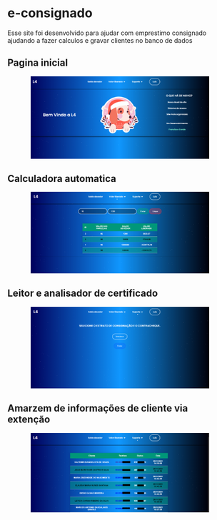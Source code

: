 # e-consignado
Esse site foi desenvolvido para ajudar com emprestimo consignado ajudando a fazer calculos e gravar clientes no banco de dados

## Pagina inicial
<p align="center"><img src="https://github.com/HelioConde/e-consignado/blob/main/img/index.png" width="400"></p>

## Calculadora automatica
<p align="center"><img src="https://github.com/HelioConde/e-consignado/blob/main/img/index2.png" width="400"></p>

## Leitor e analisador de certificado
<p align="center"><img src="https://github.com/HelioConde/e-consignado/blob/main/img/index3.png" width="400"></p>

## Amarzem de informações de cliente via extenção
<p align="center"><img src="https://github.com/HelioConde/e-consignado/blob/main/img/index4.png" width="400"></p>
